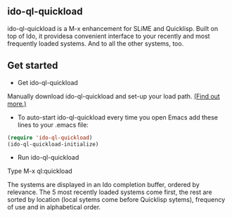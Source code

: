 ## ido-ql-quickload

ido-ql-quickload is a M-x enhancement for SLiME and Quicklisp. Built on top of Ido, it providesa convenient interface to your recently and most frequently loaded systems. And to all the other systems, too.

## Get started

* Get ido-ql-quickload

Manually download ido-ql-quickload and set-up your load path. [(Find out more.)](http://www.emacswiki.org/emacs/InstallingPackages)

* To auto-start ido-ql-quickload  every time you open Emacs add these lines to your .emacs file:

```lisp
(require 'ido-ql-quickload)
(ido-ql-quickload-initialize)
```

* Run ido-ql-quickload
 
Type M-x ql:quickload

The systems are displayed in an Ido completion buffer, ordered by relevance. The 5 most recently loaded systems come first, the rest are sorted by location (local sytems come before Quicklisp sytems), frequency of use and in alphabetical order.